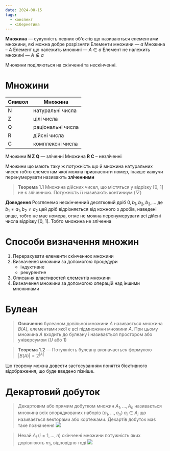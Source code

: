 ```yaml
---
date: 2024-08-15
tags:
  - конспект
  - кібернетика
---
```

**Множина** — сукупність певних об'єктів що називаються елементами множини, які можна добре розрізняти
Елементи множини — $a$ 
Множина – $A$ 
Елемент що належить множині — $A \in a$
Елемент не належить множині — $A \notin a$

Множини поділяються на скінченні та нескінченні. 
# Множини

| Символ | Множина           |
| ------ | ----------------- |
| N      | натуральні числа  |
| Z      | цілі числа        |
| Q      | раціональні числа |
| R      | дійсні числа      |
| C      | комплексні числа  |

Множини **N Z Q** — зліченні
Множина **R C** – незліченні

Множини що мають таку ж потужність що й множина натуральних чисел тобто елементам якої можна привласнити номер, інакше кажучи  перенумерувати називають **зліченними**

> **Теорема 1.1** Множина дійсних чисел, що містяться у відрізку [0, 1]  не є зліченною. Потужність її називають континиум ($\bigtriangledown$)

**Доведення** Розглянемо нескінченний десятковий дріб $0, b_1, b_2, b_3, ...$  де $b_1 \ne a_1, b_2 \ne a_2$ цей дріб відрізняється від кожного з дробів, наведені вище, тобто не має номера, отже не можна перенумерувати всі дійсні числа відрізку [0, 1]. Тобто множина не зліченна
# Способи визначення множин
1. Перерахувати елементи скінченнох множини
2. Визначення множини за допомогою процедури
	- індуктивне 
	- рекурентне
3. Описання властивостей елементів множини
4. Визначення множини за допомогою операцій над іншими множинами
# Булеан
> **Означення** булеаном довільної множини $A$ називається множина $B(A)$, елементами якої є всі підмножини множини $A$. 
> При цьому множина $A$ входить до булеану і називається простором або універсумом ($U$ або $1$)

  > **Теорема 1.2** — Потужність булеану визначається формулою
  > $|B(A)|=2^{|A|}$ 
  
Цю теорему можна довести застосуванням поняття бієктивного відображення, що буде введено пізніше.
# Декартовий добуток
> Декартовим або прямим добутком множин $A_1,...,A_n$ називається множина всіх впорядкованих наборів $\langle a_1,..., a_n \rangle$   $a_i \in A_i$ що називається векторами або кортежами. Декартів добуток має таке позначення
> ![](https://i.imgur.com/dLvFFla.png)

> Нехай $A_i$ $(i =  1,..., n)$ скінченні множини потужність яких дорівнюють $m_i$, відповідно тоді ![](https://i.imgur.com/9uXcUzM.png)

